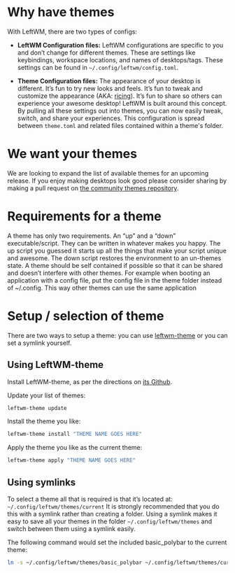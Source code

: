# Why have themes

With LeftWM, there are two types of configs:
* **LeftWM Configuration files:** LeftWM configurations are specific to you and don’t change for different themes. These are settings like keybindings, workspace locations, and names of desktops/tags. These settings can be found in `~/.config/leftwm/config.toml`.

* **Theme Configuration files:** The appearance of your desktop is different. It’s fun to try new looks and feels. It’s fun to tweak and customize the appearance (AKA: [ricing](https://www.reddit.com/r/unixporn/comments/3iy3wd/stupid_question_what_is_ricing/)). It’s fun to share so others can experience your awesome desktop! LeftWM is built around this concept. By pulling all these settings out into themes, you can now easily tweak, switch, and share your experiences. This configuration is spread between `theme.toml` and related files contained within a theme's folder.


# We want your themes

We are looking to expand the list of available themes for an upcoming release. If you enjoy making desktops look good please consider sharing by making a pull request on [the community themes repository](https://github.com/leftwm/leftwm-community-themes).


# Requirements for a theme

A theme has only two requirements. An “up” and a “down” executable/script. They can be written in whatever makes you happy. The up script you guessed it starts up all the things that make your script unique and awesome. The down script restores the environment to an un-themes state. A theme should be self contained if possible so that it can be shared and doesn’t interfere with other themes. For example when booting an application with a config file, put the config file in the theme folder instead of ~/.config. This way other themes can use the same application 


# Setup / selection of theme

There are two ways to setup a theme: you can use [leftwm-theme](https://github.com/leftwm/leftwm-theme/) or you can set a symlink yourself.

## Using LeftWM-theme
Install LeftWM-theme, as per the directions on [its Github](https://github.com/leftwm/leftwm-theme).

Update your list of themes:
```bash
leftwm-theme update
```
Install the theme you like:
```bash
leftwm-theme install "THEME NAME GOES HERE"
```
Apply the theme you like as the current theme:
```bash
leftwm-theme apply "THEME NAME GOES HERE"
```

## Using symlinks

To select a theme all that is required is that it’s located at: `~/.config/leftwm/themes/current`
It is strongly recommended that you do this with a symlink rather than creating a folder. Using a symlink makes it easy to save all your themes in the folder `~/.config/leftwm/themes` and switch between them using a symlink easily.

The following command would set the included basic_polybar to the current theme:

```bash
ln -s ~/.config/leftwm/themes/basic_polybar ~/.config/leftwm/themes/current
```


